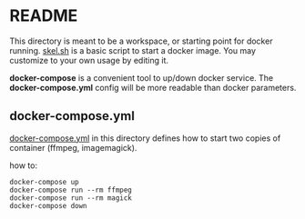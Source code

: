 README
======

This directory is meant to be a workspace, or starting point for docker running. [skel.sh](./skel.sh) is a basic script to start a docker image. You may customize to your own usage by editing it.

__docker-compose__ is a convenient tool to up/down docker service. The __docker-compose.yml__ config will be more readable than docker parameters.


## docker-compose.yml

[docker-compose.yml](./docker-compose.yml) in this directory defines how to start two copies of container (ffmpeg, imagemagick).

how to:
```
docker-compose up
docker-compose run --rm ffmpeg
docker-compose run --rm magick
docker-compose down
```
